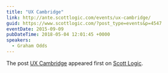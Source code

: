 ```yaml
---
title: "UX Cambridge"
link: http://ante.scottlogic.com/events/ux-cambridge/
guid: https://www.scottlogic.com/?post_type=events&p=4547
eventDate: 2015-09-09
pubDateTime: 2018-05-04 12:01:45 +0000
speakers:
  - Graham Odds
---
```


<p>The post <a rel="nofollow" href="http://ante.scottlogic.com/events/ux-cambridge/">UX Cambridge</a> appeared first on <a rel="nofollow" href="http://ante.scottlogic.com">Scott Logic</a>.</p>